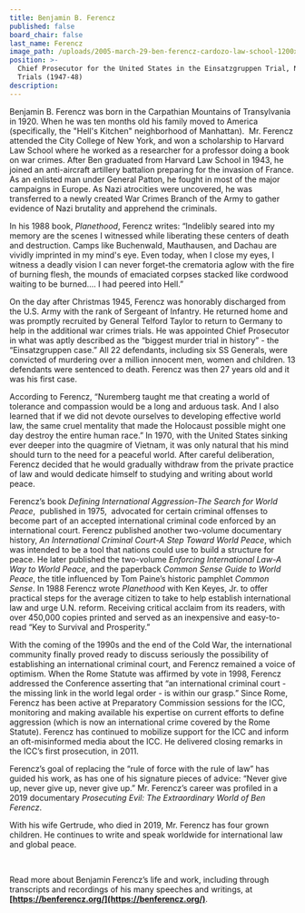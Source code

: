 ```yaml
---
title: Benjamin B. Ferencz
published: false
board_chair: false
last_name: Ferencz
image_path: /uploads/2005-march-29-ben-ferencz-cardozo-law-school-1200x0.jpg
position: >-
  Chief Prosecutor for the United States in the Einsatzgruppen Trial, Nuremberg
  Trials (1947-48)
description:
---
```


Benjamin B. Ferencz was born in the Carpathian Mountains of Transylvania in 1920. When he was ten months old his family moved to America (specifically, the "Hell's Kitchen" neighborhood of Manhattan). &nbsp;Mr. Ferencz attended the City College of New York, and won a scholarship to Harvard Law School where he worked as a researcher for a professor doing a book on war crimes. After Ben graduated from Harvard Law School in 1943, he joined an anti-aircraft artillery battalion preparing for the invasion of France. As an enlisted man under General Patton, he fought in most of the major campaigns in Europe. As Nazi atrocities were uncovered, he was transferred to a newly created War Crimes Branch of the Army to gather evidence of Nazi brutality and apprehend the criminals.

In his 1988 book,&nbsp;*Planethood*, Ferencz writes: “Indelibly seared into my memory are the scenes I witnessed while liberating these centers of death and destruction. Camps like Buchenwald, Mauthausen, and Dachau are vividly imprinted in my mind's eye. Even today, when I close my eyes, I witness a deadly vision I can never forget-the crematoria aglow with the fire of burning flesh, the mounds of emaciated corpses stacked like cordwood waiting to be burned.... I had peered into Hell.”

On the day after Christmas 1945, Ferencz was honorably discharged from the U.S. Army with the rank of Sergeant of Infantry. He returned home and was promptly recruited by General Telford Taylor to return to Germany to help in the additional war crimes trials. He was appointed Chief Prosecutor in what was aptly described as the “biggest murder trial in history” - the “Einsatzgruppen case.” All 22 defendants, including six SS Generals, were convicted of murdering over a million innocent men, women and children. 13 defendants were sentenced to death. Ferencz was then 27 years old and it was his first case.

According to Ferencz, “Nuremberg taught me that creating a world of tolerance and compassion would be a long and arduous task. And I also learned that if we did not devote ourselves to developing effective world law, the same cruel mentality that made the Holocaust possible might one day destroy the entire human race.” In 1970, with the United States sinking ever deeper into the quagmire of Vietnam, it was only natural that his mind should turn to the need for a peaceful world. After careful deliberation, Ferencz decided that he would gradually withdraw from the private practice of law and would dedicate himself to studying and writing about world peace.

Ferencz’s book&nbsp;*Defining International Aggression-The Search for World Peace*, &nbsp;published in 1975, &nbsp;advocated for certain criminal offenses to become part of an accepted international criminal code enforced by an international court. Ferencz published another two-volume documentary history,&nbsp;*An International Criminal Court-A Step Toward World Peace*, which was intended to be a tool that nations could use to build a structure for peace. He later published the two-volume *Enforcing International Law-A Way to World Peace*, and the paperback *Common Sense Guide to World Peace*, the title influenced by Tom Paine’s historic pamphlet&nbsp;*Common Sense*. In 1988 Ferencz wrote *Planethood* with Ken Keyes, Jr. to offer practical steps for the average citizen to take to help establish international law and urge U.N. reform. Receiving critical acclaim from its readers, with over 450,000 copies printed and served as an inexpensive and easy-to-read “Key to Survival and Prosperity.”

With the coming of the 1990s and the end of the Cold War, the international community finally proved ready to discuss seriously the possibility of establishing an international criminal court, and Ferencz remained a voice of optimism. When the Rome Statute was affirmed by vote in 1998, Ferencz addressed the Conference asserting that “an international criminal court - the missing link in the world legal order - is within our grasp.” Since Rome, Ferencz has been active at Preparatory Commission sessions for the ICC, monitoring and making available his expertise on current efforts to define aggression (which is now an international crime covered by the Rome Statute). Ferencz has continued to mobilize support for the ICC and inform an oft-misinformed media about the ICC. He delivered closing remarks in the ICC’s first prosecution, in 2011.

Ferencz’s goal of replacing the “rule of force with the rule of law” has guided his work, as has one of his signature pieces of advice: “Never give up, never give up, never give up.” Mr. Ferencz’s career was profiled in a 2019 documentary *Prosecuting Evil: The Extraordinary World of Ben Ferencz*.

With his wife Gertrude, who died in 2019, Mr. Ferencz has four grown children. He continues to write and speak worldwide for international law and global peace.

&nbsp;

Read more about Benjamin Ferencz’s life and work, including through transcripts and recordings of his many speeches and writings, at **[https://benferencz.org/](https://benferencz.org/)**.

<br>&nbsp;